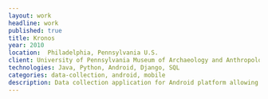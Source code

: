 ```yaml
---
layout: work
headline: work
published: true
title: Kronos
year: 2010
location:  Philadelphia, Pennsylvania U.S.
client: University of Pennsylvania Museum of Archaeology and Anthropology
technologies: Java, Python, Android, Django, SQL
categories: data-collection, android, mobile
description: Data collection application for Android platform allowing archaeologists to record findings in the field
---
```

